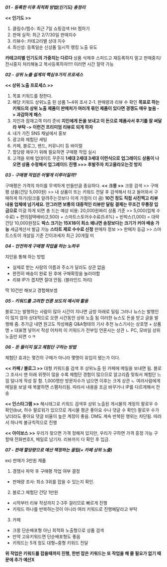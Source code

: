 ***01 - 등록한 이후 최적화 방법(인기도) 총정리***

**<< 인기도 >>**
1. 클림수/찜수: 최근 7일 쇼핑검색 Hit 찜하기
2. 판매 실적: 최근 2/7/30일 판매지수
3. 리뷰수: 카테고리별 상대 지수
4. 최신성: 등록일순 신상품 일시적 랭킹 노출 유도

**카테고리별 인기도의 가중치는 다르다**
상품 삭제후 스피드고 재등록하지 말고 판매중지/전시중지 처리해놓고 복사등록하자!!!! 이러면 시간 절약 가능

***02 - 상위 노출 설계의 핵심 9가지 프로세스***

**<< 상위 노출 프로세스 >>**
1. 목표 키워드를 정한다.
2. 해당 키워드 상위노출 된 상품 1~4위 조사
2-1. 판매량과 리뷰 수 확인
**목표로 하는 키워드의 상위 노출 제품이 판매처가 여러개 묶인 제품이 있다면 경쟁도 매우 높음 -> 과감하게 패스**
3. 지인과 잠재고객 미리 준비
**지인에게 돈을 보내고 이 돈으로 제품사서 후기를 잘 써달라 부탁 -> 이런건 프리미엄 리뷰로 되게 하자**
4. 내가 가진 SNS 채널에서 홍보
5. 광고와 체험단 세팅
6. 카페, 블로그, 밴드, 커뮤니티 등 바이럴
7. 할당량 채우기 위해 필요하면 구매평 작업 실시
8. 고객을 위해 업데이트 꾸준히
**1세대 2세대 3세대 이런식으로 업그레이드 상품이 나오면 상품 수정해서 업그레이드 진행 >>> 후발주자 치고올라오는것 방지**

***03 - 구매평 작업은 어떻게 이루어질까?***

구매평은 가격의 차이를 무색하게 만들만큼 중요하다.
**<< 크몽 >>**
크몽 검색 >> 구매평 상품(건당 5,000원) >> 내 상품이 뜨는 키워드 전달 후 검색해서 타고 들어와서 구매하게 하기(링크를 알려주는것보다 이게 가점이 더 큼)
**10건 정도 직접 사진찍고 리뷰 내용 업체에 넘기세요. 안그러면 보통의 대중적인 리뷰만 달림**
**결제는 무조건 무통장 입금으로**
이걸 하게 되면 총 드는 예상 비용: 20,000원짜리 상품 기준 >> 5,000(업체 수수료) + 편의점택배비(2,500) + 스마트스토어수수료(5.6%) + 빈박스(1,000) = 대략 건당 10,000원정도
**박스 크기는 15X18이 최소 왜냐면 송장보다는 크기가 커야 배송 가능**
세금계산서 발급 가능
**스타트 제로 수수료 신청**
판매자 정보 >> 판매자 등급 >> 스마트스토어 개설일 기준 간이과세자 최근 20개월 미

***04 - 안전하게 구매평 작업을 하는 노하우***

지인을 통해 하는 방법
- 실제로 받는 사람의 이름과 주소가 달라도 상관 없음
- 완전히 배송이 완료 된 후에 구매확정을 눌러야함
- 리뷰 IP가 겹치면 절대 안됨. (블라인드 처리)

딱 10건만 해보고 경험해보셈

***05 - 키워드를 고려한 언론 보도의 예시와 활용***

블로그는 발행하는 사람이 많아 시간이 지나면 금방 아래로 밀림
그러나 뉴스는 발행인이 많지 않아 상대적으로 오랜 시간동안 상위 노출 됨
이러한 뉴스도 돈을 받고 글을 발행해 줌. 추가금 내면 원고도 작성해줌
Q&A형태의 기사 추천
뉴스기사는 상호명 + 상품명 + 대표명 넣어서 작성 어차피 이 키워드가 전부임
언론사는 상관 ㄴ PC, 모바일 상위노출만 되면 ㅇㅋ

***06 - 돈 들이지 않고 체험단 구하는 방법***

체험단 효과는 몇건의 구매가 아니라 몇명이 유입이 됐는가 이다.

**<< 카페 / 블로그 >>**
대형 키워드를 검색 후 상위노출 된 카페에 메일을 보내면 됨.
블로그 조사시 맨 아래 위젯이 많을 수록 체험단 경험이 많으므로 알고리즘 맞춰서 체험단 느낌 덜나게 작성 잘 함.
1,000명만 방문자수가 넘으면 이후는 크게 상관 ㄴ
여러사람에게 메일을 보낼 때 복붙하면 스팸처리됨. 따라서 내용을 조금 바꾸거나 IP를 다르게해서 전송

**<< 인스타그램 >>**
해시태그로 키워드 검색후 상위 노출된 게시물의 계정의 팔로우 수 확인(but, 허수 팔로워가 있으므로 게시물 평균 좋아요 수나 댓글 수 확인)
팔로우 수가 낮더라도 좋아요 댓글 비율이 높은 계정이 좋음.
DM도 계속 반복된 행위는 차단됨. 따라서 하나씩 불규칙적으로 진행

**<< 아이보스 >>**
우리가 찾으면 가격 정해져 있지만, 우리가 구하면 가격 흥정 가능
구할때 전화번호X, 메일로 남기자.
리뷰까지 다 확인 후 입금.

***07 - 판매 할당량으로 예산 책정하는 꿀팁(+ 카페 상위 노출)***

ex) 판매가 3만원 제품
1. 경쟁사 파악 후 구매평 작업 여부 결정
  - 판매량 조사: 최소 3위를 잡을 수 있는지 확인.
2. 블로그 체험단 건당 1만원
  - 시작부터 리뷰 작성까지 2-3주 걸리므로 빠르게 진행
  - 키워드 하나를 반복하는것이 아니라 여러 키워드로 진행해달라고 부탁
3. 카페
  - 크몽 단순배포형 아닌 최적화 노출형으로 상품 검색
  - 만약 고유키워드면 단순배포형도 좋음
  - 키워드는 5개 정도 대형~중형 키워드 전달
  
  **위 작업은 키워드를 잡을때까지 진행, 한번 잡은 키워드는 또 작업을 해 줄 필요가 없기 때문에 추가 예산X**
